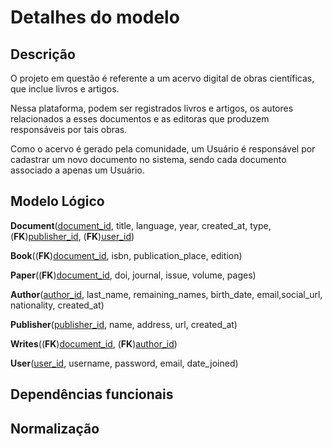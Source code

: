 # Detalhes do modelo

## Descrição

O projeto em questão é referente a um acervo digital de obras científicas, que inclue livros e artigos.

Nessa plataforma, podem ser registrados livros e artigos, os autores relacionados a esses documentos e as editoras que produzem responsáveis por tais obras.

Como o acervo é gerado pela comunidade, um Usuário é responsável por cadastrar um novo documento no sistema, sendo cada documento associado a apenas um Usuário.

## Modelo Lógico

**Document**(<u>document_id</u>, title, language, year, created_at, type, (**FK**)<u>publisher_id</u>, (**FK**)<u>user_id</u>)

**Book**((**FK**)<u>document_id</u>, isbn, publication_place, edition)

**Paper**((**FK**)<u>document_id</u>, doi, journal, issue, volume, pages)

**Author**(<u>author_id</u>, last_name, remaining_names, birth_date, email,social_url, nationality, created_at)

**Publisher**(<u>publisher_id</u>, name, address, url, created_at)

**Writes**((**FK**)<u>document_id</u>, (**FK**)<u>author_id</u>)

**User**(<u>user_id</u>, username, password, email, date_joined)

## Dependências funcionais

## Normalização
